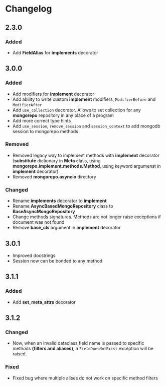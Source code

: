 # Changelog

## 2.3.0

### Added
  - Add __FieldAlias__ for __implements__ decorator

## 3.0.0

### Added
  - Add modifiers for __implement__ decorator
  - Add ability to write custom __implement__ modifiers, `ModifierBefore` and `ModifierAfter`
  - Add `use_collection` decorator. Allows to set collection for any __mongorepo__ repository in any place of a program
  - Add more correct type hints
  - Add `use_session`, `remove_session` and `session_context` to add mongodb session to mongorepo methods 

### Removed
  - Removed legacy way to implement methods with __implement__ decorator (__substitute__ dictionary in __Meta__ class, using __mongorepo.implement.methods.Method__, using keyword argumenst in __implement__ decorator) 
  - Removed __mongorepo.asyncio__ directory

### Changed
  - Rename __implements__ decorator to __implement__
  - Rename __AsyncBasedMongoRepository__ class to __BaseAsyncMongoRepository__
  - Change methods signatures. Methods are not longer raise exceptions if document was not found
  - Remove __base_cls__ argument in __implement__ decorator

## 3.0.1
  - Improved docstrings
  - Session now can be bonded to any method

## 3.1.1
### Added
  - Add __set_meta_attrs__ decorator

## 3.1.2
### Changed
  - Now, when an invalid dataclass field name is passed to specific methods __(filters and aliases)__, a `FieldDoesNotExist` exception will be raised.
### Fixed
  - Fixed bug where multiple alises do not work on specific method filters
